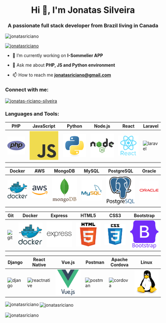 <h1 align="center">Hi 👋, I'm Jonatas Silveira</h1>
<h3 align="center">A passionate full stack developer from Brazil living in Canada</h3>

<p align="left"> <img src="https://komarev.com/ghpvc/?username=jonatasriciano&label=Profile%20views&color=0e75b6&style=flat" alt="jonatasriciano" /> </p>

<p align="left"> <a href="https://github.com/ryo-ma/github-profile-trophy"><img src="https://github-profile-trophy.vercel.app/?username=jonatasriciano" alt="jonatasriciano" /></a> </p>

- 🔭 I’m currently working on **I-Sommelier APP**

- 💬 Ask me about **PHP, JS and Python environment**

- 📫 How to reach me **jonatasriciano@gmail.com**

<h3 align="left">Connect with me:</h3>
<p align="left">
<a href="https://linkedin.com/in/jonatas-riciano-silveira" target="blank"><img align="center" src="https://raw.githubusercontent.com/rahuldkjain/github-profile-readme-generator/master/src/images/icons/Social/linked-in-alt.svg" alt="jonatas-riciano-silveira" height="30" width="40" /></a>
</p>

<h3 align="left">Languages and Tools:</h3>


| PHP | JavaScript | Python | Node.js | React | Laravel |
| --- | --- | --- | --- | --- | --- |
| ![php](https://raw.githubusercontent.com/devicons/devicon/master/icons/php/php-original.svg) | ![javascript](https://raw.githubusercontent.com/devicons/devicon/master/icons/javascript/javascript-original.svg) | ![python](https://raw.githubusercontent.com/devicons/devicon/master/icons/python/python-original.svg) | ![nodejs](https://raw.githubusercontent.com/devicons/devicon/master/icons/nodejs/nodejs-original-wordmark.svg) | ![react](https://raw.githubusercontent.com/devicons/devicon/master/icons/react/react-original-wordmark.svg) | ![laravel](https://laravel.com/img/logomark.min.svg) |

| Docker | AWS | MongoDB | MySQL | PostgreSQL | Oracle |
| --- | --- | --- | --- | --- | --- |
| ![docker](https://raw.githubusercontent.com/devicons/devicon/master/icons/docker/docker-original-wordmark.svg) | ![aws](https://raw.githubusercontent.com/devicons/devicon/master/icons/amazonwebservices/amazonwebservices-original-wordmark.svg) | ![mongodb](https://raw.githubusercontent.com/devicons/devicon/master/icons/mongodb/mongodb-original-wordmark.svg) | ![mysql](https://raw.githubusercontent.com/devicons/devicon/master/icons/mysql/mysql-original-wordmark.svg) | ![postgresql](https://raw.githubusercontent.com/devicons/devicon/master/icons/postgresql/postgresql-original-wordmark.svg) | ![oracle](https://raw.githubusercontent.com/devicons/devicon/master/icons/oracle/oracle-original.svg) |

| Git | Docker | Express | HTML5 | CSS3 | Bootstrap |
| --- | --- | --- | --- | --- | --- |
| ![git](https://www.vectorlogo.zone/logos/git-scm/git-scm-icon.svg) | ![docker](https://raw.githubusercontent.com/devicons/devicon/master/icons/docker/docker-original-wordmark.svg) | ![express](https://raw.githubusercontent.com/devicons/devicon/master/icons/express/express-original-wordmark.svg) | ![html5](https://raw.githubusercontent.com/devicons/devicon/master/icons/html5/html5-original-wordmark.svg) | ![css3](https://raw.githubusercontent.com/devicons/devicon/master/icons/css3/css3-original-wordmark.svg) | ![bootstrap](https://raw.githubusercontent.com/devicons/devicon/master/icons/bootstrap/bootstrap-plain-wordmark.svg) |

| Django | React Native | Vue.js | Postman | Apache Cordova | Linux |
| --- | --- | --- | --- | --- | --- |
| ![django](https://static.djangoproject.com/img/logo-django.42234b631760.svg) | ![reactnative](https://reactnative.dev/img/header_logo.svg) | ![vuejs](https://raw.githubusercontent.com/devicons/devicon/master/icons/vuejs/vuejs-original-wordmark.svg) | ![postman](https://www.vectorlogo.zone/logos/getpostman/getpostman-icon.svg) | ![cordova](https://www.vectorlogo.zone/logos/apache_cordova/apache_cordova-icon.svg) | ![linux](https://raw.githubusercontent.com/devicons/devicon/master/icons/linux/linux-original.svg) |


<p><img align="left" src="https://github-readme-stats.vercel.app/api/top-langs?username=jonatasriciano&show_icons=true&locale=en&layout=compact" alt="jonatasriciano" /></p>

<p>&nbsp;<img align="center" src="https://github-readme-stats.vercel.app/api?username=jonatasriciano&show_icons=true&locale=en" alt="jonatasriciano" /></p>

<p><img align="center" src="https://github-readme-streak-stats.herokuapp.com/?user=jonatasriciano&" alt="jonatasriciano" /></p>

